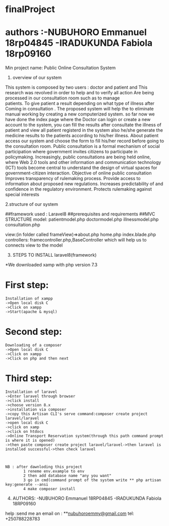 # finalProject
authors :-NUBUHORO Emmanuel  18rp04845
         -IRADUKUNDA Fabiola  18rp09160
=============================================================================================
Min project name: Public Online Consultation System

1. overview of our system

This system is composed by two users : doctor  and patient and 
This research was revolved in order to help and to verify all action 
Are  being processed in our consultation room such as to manage  
patients.
To give patient a result  depending on what type of illness  after
Coming in  consultation  . The proposed system will help the 
to  eliminate manual working by creating a new computerized system.
so far now we have done the index page where the Doctor can login or create a new account to the system, you can  fill the results after  consultate  the  illness of patient  and view all patient  registerd in the system  also  he/she generate the  medicine results to the patients according to his/her illness. 
About patient access our system and choose the form to fill his/her record before going to the consultation room.
Public consultation is a formal mechanism of social participation where government invites citizens to participate in policymaking. Increasingly, public consultations are being held online, where Web 2.0 tools and other information and communication technology (ICT) tools become central to understand the design of virtual spaces for government-citizen interaction.
Objective of  online public consultation
Improves transparency of rulemaking process. Provide access to information about proposed new regulations. Increases predictability of and confidence in the regulatory environment. Protects rulemaking against special interests



2.structure of our system

##framework used : Laravel8
##prerequisites and requirements
    ##MVC STRUCTURE
model: patientmodel.php
            doctormodel.php
            illnessmodel.php
	consultation.php

view:(in folder called frameView)=>about.php
                                    home.php
         			index.blade.php
controllers: framecontroller.php,BaseController which will help us  to connects view to the model


3. STEPS TO INSTALL laravel8(framework)
                 
 
*We downloaded xamp with php version 7.3
  # First step:
    Installation of xampp
    ->Open local disk C
    ->Click on xampp
    ->Start(apache & mysql)
   
  # Second step:
    Downloading of a composer
    ->Open local disk C
    ->Click on xampp
    ->Click on php and then next


  # Third step: 
    Installation of laravel
    ->Enter laravel through browser
    ->click install 
    ->choose version 8.x
    ->installation via composer
    ->copy this Artisan CLI's serve command:composer create project laravel/laravel          
    ->open local disk C
    ->click on xamp
    ->click on htdocs
    ->Online Transport Reservation system(through this path command prompt is where it is opened)
    ->then paste composer create project laravel/laravel->then laravel is installed successful->then check laravel
    
    
    
    NB : after dawnloding this project 
            1 reneme env.example to env
            2 then add database name "any you want"
            3 go in cmd(command prompt of the system write ** php artisan key:generate --ansi
            4 make composer install
          
4. AUTHORS:
-NUBUHORO  Emmanuel 18RP04845
-IRADUKUNDA Fabiola  18RP09160

help :send me an email on : **nubuhoroemmy@gmail.com
                 tel:        +250788228783
         




         
